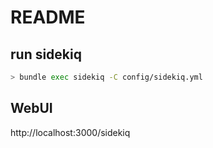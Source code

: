 # README

## run sidekiq

```bash
> bundle exec sidekiq -C config/sidekiq.yml
```

## WebUI

http://localhost:3000/sidekiq
